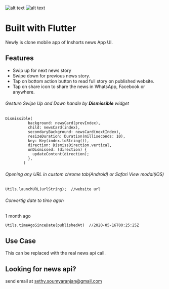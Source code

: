 ![alt text](https://github.com/soumyasethy/flutter-inshorts-clone-newsly/blob/master/iOS_newsly.gif)
![alt text](https://github.com/soumyasethy/flutter-inshorts-clone-newsly/blob/master/android_newsly.gif)

# Built with Flutter
Newly is clone mobile app of Inshorts news App UI. 

## Features
- Swip up for next news story
- Swipe down for previous news story.
- Tap on bottom action button to read full story on published website.
- Tap on share icon to share the news in WhatsApp, Facebook or anywhere.


###### Gesture Swipe Up and Down handle by **Dismissible** widget

```
Dismissible(
          background: newsCard(prevIndex),
          child: newsCard(index),
          secondaryBackground: newsCard(nextIndex),
          resizeDuration: Duration(milliseconds: 10),
          key: Key(index.toString()),
          direction: DismissDirection.vertical,
          onDismissed: (direction) {
            updateContent(direction);
          },
        )
```

###### Opening any URL in custom chrome tab(Android) or Safari View modal(iOS)
```
Utils.launchURL(urlString);  //website url
```

###### Convertig date to time agon 
1 month ago
```
Utils.timeAgoSinceDate(publishedAt)  //2020-05-16T00:25:25Z
```



## Use Case
This can be replaced with the real news api call.

## Looking for news api?
send email at sethy.soumyaranjan@gmail.com



